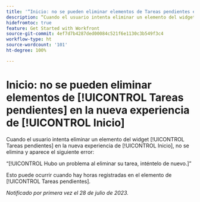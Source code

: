 ```yaml
---
title: '“Inicio: no se pueden eliminar elementos de Tareas pendientes en la nueva experiencia de Inicio”'
description: “Cuando el usuario intenta eliminar un elemento del widget Tareas pendientes en la nueva experiencia de Inicio, no se elimina y el usuario ve un error”.
hidefromtoc: true
feature: Get Started with Workfront
source-git-commit: 4ef7d7b4287ded00084c521f6e1130c3b549f3c4
workflow-type: ht
source-wordcount: '101'
ht-degree: 100%

---
```



# Inicio: no se pueden eliminar elementos de [!UICONTROL Tareas pendientes] en la nueva experiencia de [!UICONTROL Inicio] 

<!--
>[!NOTE]
>
>This issue was resolved on August 10, 2023.
-->

Cuando el usuario intenta eliminar un elemento del widget [!UICONTROL Tareas pendientes] en la nueva experiencia de [!UICONTROL Inicio], no se elimina y aparece el siguiente error:

“[!UICONTROL Hubo un problema al eliminar su tarea, inténtelo de nuevo.]”

Esto puede ocurrir cuando hay horas registradas en el elemento de [!UICONTROL Tareas pendientes].

_Notificado por primera vez el 28 de julio de 2023._

